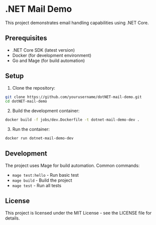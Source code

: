 # .NET Mail Demo

This project demonstrates email handling capabilities using .NET Core.

## Prerequisites

- .NET Core SDK (latest version)
- Docker (for development environment)
- Go and Mage (for build automation)

## Setup

1. Clone the repository:
```bash
git clone https://github.com/yourusername/dotNET-mail-demo.git
cd dotNET-mail-demo
```

2. Build the development container:
```bash
docker build -f jobs/dev.Dockerfile -t dotnet-mail-demo-dev .
```

3. Run the container:
```bash
docker run dotnet-mail-demo-dev
```

## Development

The project uses Mage for build automation. Common commands:

- `mage test:hello` - Run basic test
- `mage build` - Build the project
- `mage test` - Run all tests

## License

This project is licensed under the MIT License - see the LICENSE file for details.